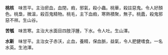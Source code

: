 **桃核**　味苦平。主治瘀血，血閉，瘕，邪氣，殺小蟲。桃華，殺註惡鬼。令人好顏色。桃梟，微溫，殺百鬼精物。桃毛，主下血瘕，寒熱積聚，無子。桃蠹，殺鬼邪惡不祥。生山谷。

**苦瓠**　味苦寒。主治大水面目四肢浮腫，下水。令人吐。生山澤。

**水斳**　味甘平。主治女子赤沃，止血，養精，保血脈，益氣，令人肥健嗜食。一名水英。生池澤。